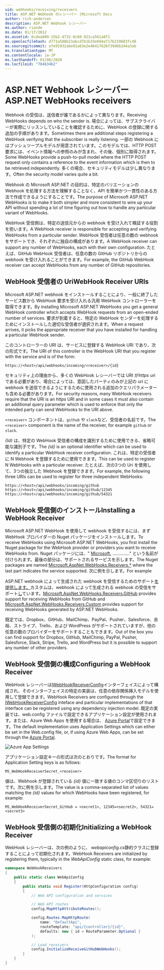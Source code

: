 ```yaml
---
uid: webhooks/receiving/receivers
title: ASP.NET Webhook のレシーバー |Microsoft Docs
author: rick-anderson
description: ASP.NET Webhook レシーバー
ms.author: riande
ms.date: 01/17/2012
ms.assetid: 6cdea089-15b2-4732-8c68-921ca561a8f1
ms.openlocfilehash: d771a588b23abcd7b1b33e694af17b219683fc48
ms.sourcegitcommit: e7e91932a6e91a63e2e46417626f39d6b244a3ab
ms.translationtype: MT
ms.contentlocale: ja-JP
ms.lasthandoff: 03/06/2020
ms.locfileid: "78463462"
---
```

# <a name="aspnet-webhooks-receivers"></a><span data-ttu-id="3c35d-103">ASP.NET Webhook レシーバー</span><span class="sxs-lookup"><span data-stu-id="3c35d-103">ASP.NET WebHooks receivers</span></span>

<span data-ttu-id="3c35d-104">Webhook の受信は、送信者が誰であるかによって異なります。</span><span class="sxs-lookup"><span data-stu-id="3c35d-104">Receiving WebHooks depends on who the sender is.</span></span> <span data-ttu-id="3c35d-105">場合によっては、サブスクライバーが実際にリッスンしていることを確認するために、WebHook の登録に関する追加の手順があります。</span><span class="sxs-lookup"><span data-stu-id="3c35d-105">Sometimes there are additional steps registering a WebHook verifying that the subscriber is really listening.</span></span> <span data-ttu-id="3c35d-106">一部の Webhook にはプッシュツープルモデルが用意されています。このモデルでは、HTTP POST 要求には、イベント情報への参照のみが含まれ、その後、個別に取得されます。</span><span class="sxs-lookup"><span data-stu-id="3c35d-106">Some WebHooks provide a push-to-pull model where the HTTP POST request only contains a reference to the event information which is then to be retrieved independently.</span></span> <span data-ttu-id="3c35d-107">多くの場合、セキュリティモデルは少し異なります。</span><span class="sxs-lookup"><span data-stu-id="3c35d-107">Often the security model varies quite a bit.</span></span>

<span data-ttu-id="3c35d-108">Webhook の Microsoft ASP.NET の目的は、特定のバリエーションの Webhook を処理する方法を理解することなく、API を簡単かつ一貫性のある方法で作成できるようにすることです。</span><span class="sxs-lookup"><span data-stu-id="3c35d-108">The purpose of Microsoft ASP.NET WebHooks is to make it both simpler and more consistent to wire up your API without spending a lot of time figuring out how to handle any particular variant of WebHooks.</span></span>

<span data-ttu-id="3c35d-109">WebHook 受信側は、特定の送信元からの webhook を受け入れて検証する役割を担います。</span><span class="sxs-lookup"><span data-stu-id="3c35d-109">A WebHook receiver is responsible for accepting and verifying WebHooks from a particular sender.</span></span> <span data-ttu-id="3c35d-110">WebHook 受信者は任意の数の webhook をサポートでき、それぞれに独自の構成があります。</span><span class="sxs-lookup"><span data-stu-id="3c35d-110">A WebHook receiver can support any number of WebHooks, each with their own configuration.</span></span> <span data-ttu-id="3c35d-111">たとえば、GitHub WebHook 受信者は、任意の数の GitHub リポジトリからの webhook を受け入れることができます。</span><span class="sxs-lookup"><span data-stu-id="3c35d-111">For example, the GitHub WebHook receiver can accept WebHooks from any number of GitHub repositories.</span></span>

## <a name="webhook-receiver-uris"></a><span data-ttu-id="3c35d-112">WebHook 受信者の Uri</span><span class="sxs-lookup"><span data-stu-id="3c35d-112">WebHook Receiver URIs</span></span>

<span data-ttu-id="3c35d-113">Microsoft ASP.NET webhook をインストールすることにより、一般に終了したサービス数から WebHook 要求を受け入れる汎用 WebHook コントローラーを取得できます。</span><span class="sxs-lookup"><span data-stu-id="3c35d-113">By installing Microsoft ASP.NET WebHooks you get a general WebHook controller which accepts WebHook requests from an open-ended number of services.</span></span> <span data-ttu-id="3c35d-114">要求が到着すると、特定の WebHook センダーを処理するためにインストールした適切な受信者が選択されます。</span><span class="sxs-lookup"><span data-stu-id="3c35d-114">When a request arrives, it picks the appropriate receiver that you have installed for handling a particular WebHook sender.</span></span>

<span data-ttu-id="3c35d-115">このコントローラーの URI は、サービスに登録する WebHook URI であり、次の形式です。</span><span class="sxs-lookup"><span data-stu-id="3c35d-115">The URI of this controller is the WebHook URI that you register with the service and is of the form:</span></span>

```
https://<host>/api/webhooks/incoming/<receiver>/{id}
```

<span data-ttu-id="3c35d-116">セキュリティ上の理由から、多くの WebHook レシーバーでは URI が*https* uri である必要があり、場合によっては、意図したパーティのみが上記の uri に webhook を送信できるようにするために使用される追加のクエリパラメーターも含める必要があります。</span><span class="sxs-lookup"><span data-stu-id="3c35d-116">For security reasons, many WebHook receivers require that the URI is an *https* URI and in some cases it must also contain an additional query parameter which is used to enforce that only the intended party can send WebHooks to the URI above.</span></span>

<span data-ttu-id="3c35d-117">`<receiver>` コンポーネントは、`github` や `slack`など、受信者の名前です。</span><span class="sxs-lookup"><span data-stu-id="3c35d-117">The `<receiver>` component is the name of the receiver, for example `github` or `slack`.</span></span>

<span data-ttu-id="3c35d-118">*{Id}* は、特定の WebHook 受信者の構成を識別するために使用できる、省略可能な識別子です。</span><span class="sxs-lookup"><span data-stu-id="3c35d-118">The *{id}* is an optional identifier which can be used to identify a particular WebHook receiver configuration.</span></span> <span data-ttu-id="3c35d-119">これは、特定の受信者に N Webhook を登録するために使用できます。</span><span class="sxs-lookup"><span data-stu-id="3c35d-119">This can be used to register N WebHooks with a particular receiver.</span></span> <span data-ttu-id="3c35d-120">たとえば、次の3つの Uri を使用して、3つの独立した Webhook を登録できます。</span><span class="sxs-lookup"><span data-stu-id="3c35d-120">For example, the following three URIs can be used to register for three independent WebHooks:</span></span>

```
https://<host>/api/webhooks/incoming/github
https://<host>/api/webhooks/incoming/github/12345
https://<host>/api/webhooks/incoming/github/54321
```

## <a name="installing-a-webhook-receiver"></a><span data-ttu-id="3c35d-121">WebHook 受信側のインストール</span><span class="sxs-lookup"><span data-stu-id="3c35d-121">Installing a WebHook Receiver</span></span>

<span data-ttu-id="3c35d-122">Microsoft ASP.NET WebHook を使用して webhook を受信するには、まず WebHook プロバイダーの Nuget パッケージをインストールします。</span><span class="sxs-lookup"><span data-stu-id="3c35d-122">To receive WebHooks using Microsoft ASP.NET WebHooks, you first install the Nuget package for the WebHook provider or providers you want to receive WebHooks from.</span></span> <span data-ttu-id="3c35d-123">Nuget パッケージには、" [Microsoft.](https://www.nuget.org/packages?q=Microsoft.AspNet.WebHooks.Receivers) .............." という名前が付けられます。最後の部分は、サポートされるサービスを示します。</span><span class="sxs-lookup"><span data-stu-id="3c35d-123">The Nuget packages are named [Microsoft.AspNet.WebHooks.Receivers.\*](https://www.nuget.org/packages?q=Microsoft.AspNet.WebHooks.Receivers) where the last part indicates the service supported.</span></span> <span data-ttu-id="3c35d-124">次に例を示します。</span><span class="sxs-lookup"><span data-stu-id="3c35d-124">For example</span></span>

<span data-ttu-id="3c35d-125">ASP.NET webhook によって生成された webhook を受信するためのサポート[を提供します。](https://www.nuget.org/packages?q=Microsoft.AspNet.WebHooks.Receivers.GitHub)カスタムは、webhook によって生成される webhook の受信をサポート[し](https://www.nuget.org/packages?q=Microsoft.AspNet.WebHooks.Receivers.Custom)ています。</span><span class="sxs-lookup"><span data-stu-id="3c35d-125">[Microsoft.AspNet.WebHooks.Receivers.GitHub](https://www.nuget.org/packages?q=Microsoft.AspNet.WebHooks.Receivers.GitHub) provides support for receiving WebHooks from GitHub and [Microsoft.AspNet.WebHooks.Receivers.Custom](https://www.nuget.org/packages?q=Microsoft.AspNet.WebHooks.Receivers.Custom) provides support for receiving WebHooks generated by ASP.NET WebHooks.</span></span>

<span data-ttu-id="3c35d-126">既定では、Dropbox、GitHub、MailChimp、PayPal、Pusher、Salesforce、余裕、ストライプ、Trello、および WordPress がサポートされていますが、他の任意の数のプロバイダーをサポートすることもできます。</span><span class="sxs-lookup"><span data-stu-id="3c35d-126">Out of the box you can find support for Dropbox, GitHub, MailChimp, PayPal, Pusher, Salesforce, Slack, Stripe, Trello, and WordPress but it is possible to support any number of other providers.</span></span>

## <a name="configuring-a-webhook-receiver"></a><span data-ttu-id="3c35d-127">WebHook 受信側の構成</span><span class="sxs-lookup"><span data-stu-id="3c35d-127">Configuring a WebHook Receiver</span></span>

<span data-ttu-id="3c35d-128">WebHook レシーバーは[IWebHookReceiverConfig](https://github.com/aspnet/WebHooks/blob/master/src/Microsoft.AspNet.WebHooks.Receivers/WebHooks/IWebHookReceiverConfig.cs)インターフェイスによって構成され、そのインターフェイスの特定の実装は、任意の依存関係挿入モデルを使用して登録できます。</span><span class="sxs-lookup"><span data-stu-id="3c35d-128">WebHook Receivers are configured through the [IWebHookReceiverConfig](https://github.com/aspnet/WebHooks/blob/master/src/Microsoft.AspNet.WebHooks.Receivers/WebHooks/IWebHookReceiverConfig.cs) inteface and particular implementations of that interface can be registered using any dependency injection model.</span></span> <span data-ttu-id="3c35d-129">既定の実装では、web.config ファイルで設定できるアプリケーション設定が使用されます。または、Azure Web Apps を使用する場合は、 [Azure Portal](https://portal.azure.com/)で設定できます。</span><span class="sxs-lookup"><span data-stu-id="3c35d-129">The default implementation uses Application Settings which can either be set in the Web.config file, or, if using Azure Web Apps, can be set through the [Azure Portal](https://portal.azure.com/).</span></span>

![Azure App Settings](_static/AzureAppSettings.png)

<span data-ttu-id="3c35d-131">アプリケーション設定キーの形式は次のとおりです。</span><span class="sxs-lookup"><span data-stu-id="3c35d-131">The format for Application Setting keys is as follows:</span></span>

```
MS_WebHookReceiverSecret_<receiver>
```

<span data-ttu-id="3c35d-132">値は、Webhook が登録されている *{id}* 値に一致する値のコンマ区切りのリストです。次に例を示します。</span><span class="sxs-lookup"><span data-stu-id="3c35d-132">The value is a comma-separated list of values matching the *{id}* values for which WebHooks have been registered, for example:</span></span>

```
MS_WebHookReceiverSecret_GitHub = <secret1>, 12345=<secret2>, 54321=<secret3>
```

## <a name="initializing-a-webhook-receiver"></a><span data-ttu-id="3c35d-133">WebHook 受信側の初期化</span><span class="sxs-lookup"><span data-stu-id="3c35d-133">Initializing a WebHook Receiver</span></span>

<span data-ttu-id="3c35d-134">WebHook レシーバーは、次の例のように、 *webapiconfig.cs*静的クラスに登録することによって初期化されます。</span><span class="sxs-lookup"><span data-stu-id="3c35d-134">WebHook Receivers are initialized by registering them, typically in the *WebApiConfig* static class, for example:</span></span>

```csharp
namespace WebHookReceivers
{
    public static class WebApiConfig
    {
        public static void Register(HttpConfiguration config)
        {
            // Web API configuration and services

            // Web API routes
            config.MapHttpAttributeRoutes();

            config.Routes.MapHttpRoute(
                name: "DefaultApi",
                routeTemplate: "api/{controller}/{id}",
                defaults: new { id = RouteParameter.Optional }
            );

            // Load receivers
            config.InitializeReceiveGitHubWebHooks();
        }
    }
}
```
